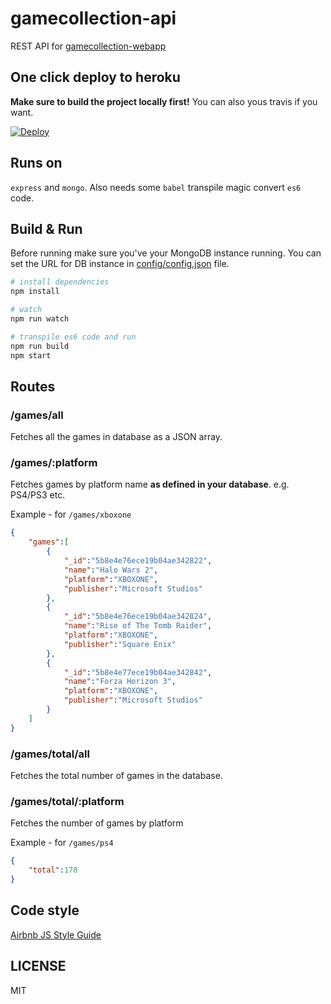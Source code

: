 # gamecollection-api
REST API for [gamecollection-webapp](https://github.com/ShawonAshraf/gamecollection-webapp)

## One click deploy to heroku
**Make sure to build the project locally first!** You can also yous travis if you want.

[![Deploy](https://www.herokucdn.com/deploy/button.svg)](https://heroku.com/deploy)

## Runs on
`express` and `mongo`. Also needs some `babel` transpile magic convert `es6` code. 

## Build & Run
Before running make sure you've your MongoDB instance running. You can set the URL for DB instance in [config/config.json]("./config/config.json) file.

```bash
# install dependencies
npm install

# watch
npm run watch

# transpile es6 code and run
npm run build 
npm start
```

## Routes

### /games/all
Fetches all the games in database as a JSON array.

### /games/:platform
Fetches games by platform name **as defined in your database**. e.g. PS4/PS3 etc.

Example - for `/games/xboxone`
```json
{
    "games":[
        {
            "_id":"5b8e4e76ece19b04ae342822",
            "name":"Halo Wars 2",
            "platform":"XBOXONE",
            "publisher":"Microsoft Studios"
        },
        {
            "_id":"5b8e4e76ece19b04ae342824",
            "name":"Rise of The Tomb Raider",
            "platform":"XBOXONE",
            "publisher":"Square Enix"
        },
        {
            "_id":"5b8e4e77ece19b04ae342842",
            "name":"Forza Horizon 3",
            "platform":"XBOXONE",
            "publisher":"Microsoft Studios"
        }
    ]
}
```

### /games/total/all
Fetches the total number of games in the database.

### /games/total/:platform
Fetches the number of games by platform

Example - for `/games/ps4`
```json
{
    "total":178
}
```
## Code style
[Airbnb JS Style Guide](https://github.com/airbnb/javascript)

## LICENSE
MIT
